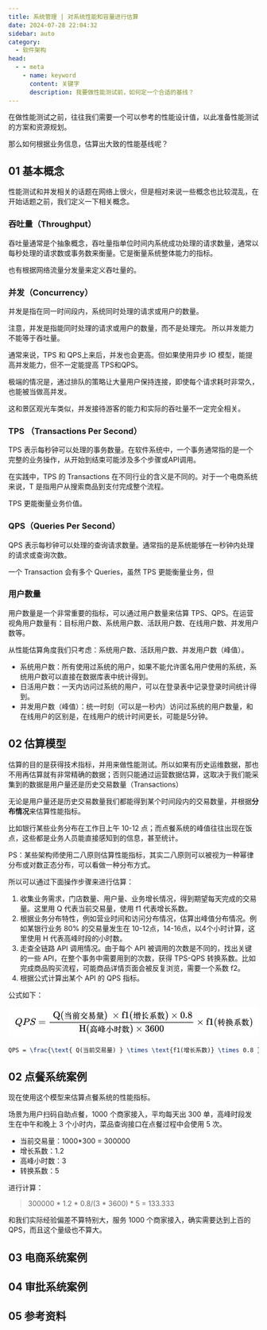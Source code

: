 ```yaml
---
title: 系统管理 | 对系统性能和容量进行估算
date: 2024-07-28 22:04:32
sidebar: auto
category: 
  - 软件架构
head:
  - - meta
    - name: keyword
      content: 关键字
      description: 我要做性能测试前，如何定一个合适的基线？
---
```


在做性能测试之前，往往我们需要一个可以参考的性能设计值，以此准备性能测试的方案和资源规划。

那么如何根据业务信息，估算出大致的性能基线呢？

## 01 基本概念

性能测试和并发相关的话题在网络上很火，但是相对来说一些概念也比较混乱，在开始话题之前，我们定义一下相关概念。

### 吞吐量（Throughput）

吞吐量通常是个抽象概念，吞吐量指单位时间内系统成功处理的请求数量，通常以每秒处理的请求数或事务数来衡量。它是衡量系统整体能力的指标。

也有根据网络流量分发量来定义吞吐量的。

### 并发（Concurrency）

并发是指在同一时间段内，系统同时处理的请求或用户的数量。

注意，并发是指能同时处理的请求或用户的数量，而不是处理完。 所以并发能力不能等于吞吐量。

通常来说，TPS 和 QPS上来后，并发也会更高。但如果使用异步 IO 模型，能提高并发能力，但不一定能提高 TPS和QPS。

极端的情况是，通过排队的策略让大量用户保持连接，即使每个请求耗时非常久，也能被当做高并发。

这和景区观光车类似，并发接待游客的能力和实际的吞吐量不一定完全相关。

### TPS （Transactions Per Second）

TPS 表示每秒钟可以处理的事务数量。在软件系统中，一个事务通常指的是一个完整的业务操作，从开始到结束可能涉及多个步骤或API调用。

在实践中，TPS 的 Transactions 在不同行业的含义是不同的。对于一个电商系统来说，T 是指用户从搜索商品到支付完成整个流程。

TPS 更能衡量业务价值。

### QPS（Queries Per Second）

QPS 表示每秒钟可以处理的查询请求数量。通常指的是系统能够在一秒钟内处理的请求或查询次数。

一个 Transaction 会有多个 Queries，虽然 TPS 更能衡量业务，但

### 用户数量

用户数量是一个非常重要的指标，可以通过用户数量来估算 TPS、QPS。在运营视角用户数量有：目标用户数、系统用户数、活跃用户数、在线用户数、并发用户数等。

从性能估算角度我们只考虑：系统用户数、活跃用户数、并发用户数（峰值）。

- 系统用户数：所有使用过系统的用户，如果不能允许匿名用户使用的系统，系统用户数可以直接在数据库表中统计得到。
- 日活用户数：一天内访问过系统的用户，可以在登录表中记录登录时间统计得到。
- 并发用户数（峰值）：统一时刻（可以是一秒内）访问过系统的用户数量，和在线用户的区别是，在线用户的统计时间更长，可能是5分钟。

## 02 估算模型

估算的目的是获得技术指标，并用来做性能测试。所以如果有历史运维数据，那也不用再估算就有非常精确的数据；否则只能通过运营数据估算，这取决于我们能采集到的数据是用户量还是历史交易数量（Transactions）

无论是用户量还是历史交易数量我们都能得到某个时间段内的交易数量，并根据**分布情况**来估算性能指标。

比如银行某些业务分布在工作日上午 10-12 点；而点餐系统的峰值往往出现在饭点，这些都是业务人员能直接感知到的信息，甚至统计。

PS：某些架构师使用二八原则估算性能指标，其实二八原则可以被视为一种幂律分布或对数正态分布，可以看做一种分布方式。

所以可以通过下面操作步骤来进行估算：

1. 收集业务需求，门店数量、用户量、业务增长情况，得到期望每天完成的交易量。这里用 Q 代表当前交易量，使用 f1 代表增长系数。 
2. 根据业务分布特性，例如营业时间和访问分布情况，估算出峰值分布情况。例如某银行业务 80% 的交易量发生在 10-12点，14-16点，以4个小时计算，这里使用 H 代表高峰时段的小时数。 
3. 走查全链路 API 调用情况。由于每个 API 被调用的次数是不同的，找出关键的一些 API，在整个事务中需要用到的次数，获得 TPS-QPS 转换系数。比如完成商品购买流程，可能商品详情页面会被反复浏览，需要一个系数 f2。
4. 根据公式计算出某个 API 的 QPS 指标。

公式如下：

![qps.png](./capacity-estimation/qps.png)

```latex
QPS = \frac{\text{ Q(当前交易量) } \times \text{f1(增长系数)} \times 0.8 }{\text{H(高峰小时数)} \times 3600}\times \text{f2(转换系数)}
```

## 02 点餐系统案例

现在使用这个模型来估算点餐系统的性能指标。

场景为用户扫码自助点餐，1000 个商家接入，平均每天出 300 单，高峰时段发生在中午和晚上 3 个小时内，菜品查询接口在点餐过程中会使用 5 次。

- 当前交易量：1000*300 = 300000
- 增长系数：1.2 
- 高峰小时数：3
- 转换系数：5

进行计算：

> 300000 * 1.2 * 0.8/(3 * 3600) * 5 = 133.333 

和我们实际经验偏差不算特别大，服务 1000 个商家接入，确实需要达到上百的 QPS，而且这个量级也不算大。

## 03 电商系统案例


## 04 审批系统案例

## 05 参考资料

